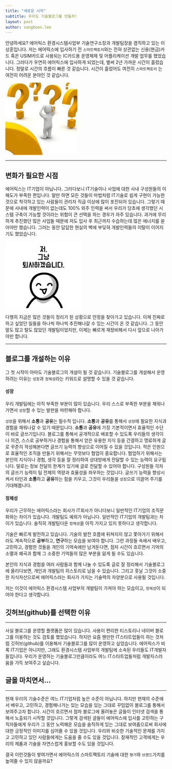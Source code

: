 ```yaml
---
title: "새로운 시작"
subtitle: 우리도 기술블로그를 만들자!
layout: post
author: sanghoon.lee
---
```


안녕하세요? 에어릭스 환경시스템사업부 기술연구소장과 개발팀장을 겸직하고 있는 이상훈입니다. 저는 에어릭스에 입사하기 전 `스마트팩토리`와는 전혀 
상관없는 신용(현금)카드 혹은 USIM카드로 사용되는 IC카드용 운영체제 및 어플리케이션 개발 업무를 했었습니다. 그러다가 우연히 에어릭스에 입사하게 되었는데, 
벌써 2년 가까운 시간이 흘렀습니다. 정말로 시간의 흐름이 빠른 것 같습니다. 시간이 흘렀어도 여전히 `스마트팩토리` 는 여전히 어려운 분야인 것 같습니다. 

![Image Alt 어려움](/img/posts/starting_00.png)

---

## 변화가 필요한 시점 ##

에어릭스는 IT기업이 아닙니다. 그러다보니 IT기술이나 사업에 대한 사내 구성원들의 이해도가 부족한 편입니다. 말만 하면 모든 것들이 마법처럼 IT기술로
쉽게 구현이 가능한 것으로 착각하고 있는 사람들이 관리자 직급 이상에 많이 포진되어 있습니다. 그렇기 때문에 사내에 개발인력이 없는데도 100% 외주 인력을 
써서 우리가 당초에 생각했던 시스템 구축이 가능할 것이라는 위험이 큰 선택을 하는 경우가 자주 있습니다. 과거에 무리하게 추진했던 많은 사업들 때문에 저도
입사 후 최근까지 수습하는데 많은 에너지를 쏟아야만 했습니다. 그러는 동안 답답한 현실의 벽에 부딪혀 개발인력들의 이탈이 이어지기도 했었습니다.   

![Image Alt 인력이탈](/img/posts/starting_01.png)

다행히 지금은 많은 것들이 정리가 된 상황으로 안정을 찾아가고 있습니다. 이제 진짜로 하고 싶었던 일들을 하나씩 하나씩 추진해나갈 수 있는 시간이 온 것 
같습니다. 그 동안 말도 많고 탈도 많았던 개발팀이었지만, 이제는 빠르게 재정비해서 다시 앞으로 나아가야만 합니다.

---

## 블로그를 개설하는 이유 ##

그 첫 시작이 아마도 기술블로그의 개설이 될 것 같습니다. 기술블로그를 개설해서 운영하려는 이유는 `성장`과 `정체성`라는 키워드로
설명할 수 있을 것 같습니다.

#### 성장 ####

우리 개발팀에는 아직 부족한 부분이 많이 있습니다. 우리 스스로 부족한 부분을 채워나가면서 `성장`할 수 있는 발판을 마련해야 합니다.

 `성장`을 위해서 **소통**과 **공유**는 필수적 입니다. **소통**과 **공유**를 통해서 `성장`에 필요한 지식과 경험을 채워나갈 수
있기 때문입니다. **소통**과 **공유**에 가장 기본적이면서 효율적인 수단이 바로 글쓰기입니다. 블로그를 통해서 공개적으로 배포할
수 있도록 우리들의 생각이나 의견, 스스로 공부하거나 경험을 통해서 얻은 유용한 지식 등을 간결하고 명료하게 글로 꾸준히 작성해본다면 
글쓰기 능력의 향상으로 이어질 수 있을 것입니다. 적은 인원으로 효율적인 조직을 만들기 위해서는 무엇보다 협업이 중요합니다. 협업하기 위해서는 본인의 지식이나 경험, 생각 등을 잘 정리하여 
상대방에게 전달할 수 있는 능력이 요구됩니다. 말로는 정보 전달의 한계가 있기에 글로 전달할 수 있어야 합니다. 구성원들 각자의 글쓰기 능력이 팀 
전체의 역량과 효율성을 좌우하는 것입니다. 글쓰기 능력을 향상시켜서 타인과 **소통**하고 **공유**하는 힘을 키우고, 그것이 우리들을 `성장`으로
이끌어 주기를 기대해봅니다.

#### 정체성 ####

우리가 근무하는 에어릭스라는 회사가 IT회사가 아니다보니 일반적인 IT기업의 조직문화와는 차이가 있습니다. 개발팀도 예외가 아닙니다.
일반적인 IT기업의 개발팀과는 차이가 있습니다. 솔직히 개발팀다운 `정체성`을 아직 가지고 있지 못하다고 생각합니다.

기술은 빠르게 발전하고 있습니다. 기술의 발전 흐름에 뒤쳐지지 않고 쫓아가기 위해서라도 계속적으로 **공부**하고, **연구**하는 모습을 보여야 합니다. 
그런 과정들 속에서 배우고, 고민하고, 경험한 것들을 개인의 기억속에만 남겨둔다면, 점차 시간이 흐르면서 기억의 소멸과 왜곡과 함께 그 소중한
기억들의 많은 부분을 잃게 될 수도 있습니다. 

본인의 지식과 경험을 여러 사람들과 함께 나눌 수 있도록 글로 잘 정리해서 기술블로그에 올리다보면, 개인과 개발팀의 히스토리로 남을 수 있습니다.
그리고 훗날 그것이 소중한 지식자산으로써 에어릭스라는 회사가 가지는 기술력의 자양분으로 사용될 것입니다.
 
저는 이것이 에어릭스 환경시스템 사업부의 개발팀이 가져야 하는 모습이고, `정체성`이 되어야 한다고 생각합니다. 

## 깃허브(github)를 선택한 이유 ##

---

사실 블로그를 운영할 플랫폼은 많이 있습니다. 사용이 편리한 티스토리나 네이버 블로그를 이용하는 것도 검토를 했었습니다. 하지만 요즘 웬만한 
IT스타트업들이 하는 것처럼 깃허브(github)를 이용해서 기술블로그를 많이 운영하고 싶었습니다. 에어릭스가 비록 IT기업은 아니지만, 그래도 
환경시스템 사업부의 개발팀에 소속된 우리들도 IT개발자들입니다. 우리가 운영하는 기술블로그만큼이라도 여느 IT스타트업들처럼 개발자스러움을 가득
보여주고 싶습니다.

## 글을 마치면서... ##

---

현재 우리의 기술수준은 여느 IT기업처럼 높은 수준이 아닙니다. 하지만 현재의 수준에서 배우고, 고민하고, 경험해나가는 있는 모습을 있는 
그대로 꾸밈없이 블로그를 통해서 보여주고자 합니다. 시간이 흐르면서 점차 블로그에 올려놓은 글들이 인터넷 검색을 통해서 노출되기 시작할
것입니다. 그렇게 검색된 글들이 에어릭스에 입사를 고민하는 구직자들에게 우리가 그 동안 노력해온 모습을 솔직하게 있는 그대로 보여줌으로써 
회사에 대한 긍정적인 이미지를 심어줄 수 있을 것입니다. 우리와 비슷한 기술적인 문제를 가지고 고민하고 있던 사람들에게는 도움을 줄 수도 
있을 것입니다. 잠재적인 고객에게는 우리의 제품과 기술을 자연스럽게 홍보할 수도 있을 것입니다.

결국 이런것들이 쌓여가면서 에어릭스의 스마트팩토리 기술에 대한 `평가`와 `브랜드`가치를 높여줄 수 있지 않을까요?


